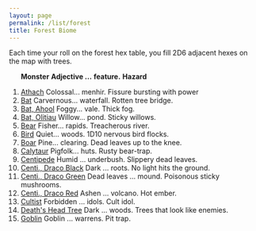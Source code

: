 ```yaml
---
layout: page
permalink: /list/forest
title: Forest Biome
---
```


Each time your roll on the forest hex table, you fill 2D6 adjacent hexes on the map with trees.
<br>

&nbsp; &nbsp; &nbsp; <span class="a">**Monster**</span> <span class="bb">**Adjective ...**</span> <span class="cc">**feature.**</span> **Hazard**

1. <span class="a">[Athach](/monsters/athach)</span> <span class="b">Colossal...</span>  <span class="c">menhir.</span> <span class="d">Fissure bursting with power</span>
1. <span class="a">[Bat](/monsters/bat)</span> <span class="b">Carvernous...</span>  <span class="c">waterfall.</span> <span class="d">Rotten tree bridge.</span>
1. <span class="a">[Bat, Ahool](/monsters/bat-ahool)</span> <span class="b">Foggy...</span>  <span class="c">vale.</span> <span class="d">Thick fog.</span>
1. <span class="a">[Bat, Olitiau](/monsters/bat-olitiau)</span> <span class="b">Willow...</span>  <span class="c">pond.</span> <span class="d">Sticky willows.</span>
1. <span class="a">[Bear](/monsters/bear)</span> <span class="b">Fisher...</span>  <span class="c">rapids.</span> <span class="d">Treacherous river.</span>
1. <span class="a">[Bird](/monsters/bird)</span> <span class="b">Quiet...</span>  <span class="c">woods.</span> <span class="d">1D10 nervous bird flocks.</span>
1. <span class="a">[Boar](/monsters/boar)</span> <span class="b">Pine...</span>  <span class="c">clearing.</span> <span class="d">Dead leaves up to the knee.</span>
1. <span class="a">[Calytaur](/monsters/calytaur)</span> <span class="b">Pigfolk...</span>  <span class="c">huts.</span> <span class="d">Rusty bear-trap.</span>
1. <span class="a">[Centipede](/monsters/centipede)</span> <span class="b">Humid ...</span>  <span class="c">underbush.</span> <span class="d">Slippery dead leaves.</span>
1. <span class="a">[Centi., Draco Black](/monsters/centipede-dracopede-black)</span> <span class="b">Dark ...</span>  <span class="c">roots.</span> <span class="d">No light hits the ground. </span>
1. <span class="a">[Centi., Draco Green](/monsters/centipede-dracopede-green)</span> <span class="b">Dead leaves ...</span>  <span class="c">mound.</span> <span class="d">Poisonous sticky mushrooms.</span>
1. <span class="a">[Centi., Draco Red](/monsters/centipede-dracopede-red)</span> <span class="b">Ashen ...</span>  <span class="c">volcano.</span> <span class="d">Hot ember.</span>
1. <span class="a">[Cultist](/monsters/cultist)</span> <span class="b">Forbidden ...</span>  <span class="c">idols.</span> <span class="d">Cult idol.</span>
1. <span class="a">[Death's Head Tree](/monsters/death-head-tree)</span> <span class="b">Dark ...</span>  <span class="c">woods.</span> <span class="d">Trees that look like enemies.</span>
1. <span class="a">[Goblin](/monsters/goblin)</span> <span class="b">Goblin ...</span>  <span class="c">warrens.</span> <span class="d">Pit trap.</span>
